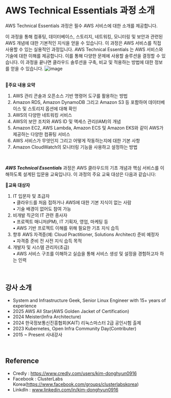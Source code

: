# AWS Technical Essentials 과정 소개
AWS Technical Essentials 과정은 필수 AWS 서비스에 대한 소개를 제공합니다.
</br>

이 과정을 통해 컴퓨팅, 데이터베이스, 스토리지, 네트워킹, 모니터링 및 보안과 관련된 AWS 개념에 대한 기본적인 지식을 얻을 수 있습니다. 이 과정은 AWS 서비스를 직접 사용할 수 있는 실용적인 과정입니다. 
AWS Technical Essentials 는 AWS 서비스와 기술에 대한 이해를 제공합니다. 이를 통해 다양한 문제에 사용할 솔루션을 결정할 수 있습니다. 이 과정을 끝나면 클라우드 솔루션을 구축, 비교 및 적용하는 방법에 대한 정보를 얻을 수 있습니다.
![image](https://github.com/user-attachments/assets/ca52e701-b0d6-4b79-800f-c78cff489a6f)
</br></br>

📘**주요 내용 요약**
1. AWS 관리 콘솔과 오픈소스 기반 명령어 도구를 활용하는 방법
2. Amazon RDS, Amazon DynamoDB 그리고 Amazon S3 등 포함하여 데이터베이스 및 스토리지 옵션에 대해 확인
3. AWS의 다양한 네트워킹 서비스
4. AWS의 보안 조치와 AWS ID 및 액세스 관리(IAM)의 개념
5. Amazon EC2, AWS Lambda, Amazon ECS 및 Amazon EKS와 같이 AWS가 제공하는 다양한 컴퓨팅 서비스
6. AWS 서비스가 무엇인지 그리고 어떻게 작동하는지에 대한 기본 사항
7. Amazon CloudWatch의 모니터링 기능을 사용하고 설정하는 방법
</br>

***AWS Technical Essentials*** 과정은 AWS 클라우드의 기초 개념과 핵심 서비스를 이해하도록 설계된 입문용 교육입니다. 이 과정의 주요 교육 대상은 다음과 같습니다:

🎯**교육 대상자**
1. IT 입문자 및 초급자</br>
	•	클라우드를 처음 접하거나 AWS에 대한 기본 지식이 없는 사람</br>
	•	기술 배경이 없어도 참여 가능</br>
2. 비개발 직군의 IT 관련 종사자</br>
	•	프로젝트 매니저(PM), IT 기획자, 영업, 마케팅 등</br>
	•	AWS 기반 프로젝트 이해를 위해 필요한 기초 지식 습득</br>
3. 향후 AWS 자격증(예: Cloud Practitioner, Solutions Architect) 준비 예정자</br>
	•	자격증 준비 전 사전 지식 습득 목적</br>
4. 개발자 및 시스템 관리자(초급)</br>
	•	AWS 서비스 구조를 이해하고 실습을 통해 서비스 생성 및 설정을 경험하고자 하는 인력</br>
</br>

## 강사 소개
- System and Infrastructure Geek, Senior Linux Engineer with 15+ years of experience
- 2025 AWS All Star(AWS Golden Jacket of Certification)
- 2024 Meister(Infra Architecture)
- 2024 한국정보통신진흥협회(KAIT) 리눅스마스터 2급 공인시험 출제
- 2023 Kubernetes, Open Infra Community Day(Contributer)
- 2015 ~ Present 사내강사
</br>

## Reference
- Credly : https://www.credly.com/users/kim-donghyun0916
- Facebook : ClusterLabs Korea(https://www.facebook.com/groups/clusterlabskorea)
- LinkdIn : www.linkedin.com/in/kim-donghyun0916
